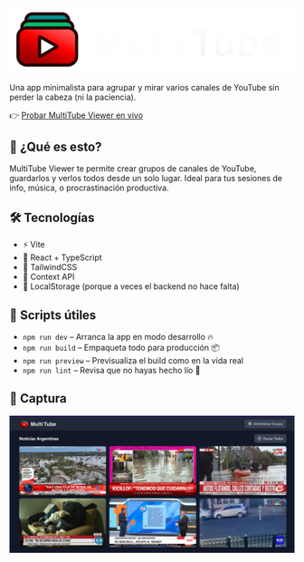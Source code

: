 
![MultiTube Logo](public/images/multitube-logo.png)

Una app minimalista para agrupar y mirar varios canales de YouTube sin perder la cabeza (ni la paciencia).

👉 [Probar MultiTube Viewer en vivo](https://multitube-viewer.netlify.app/)


## 🚀 ¿Qué es esto?

MultiTube Viewer te permite crear grupos de canales de YouTube, guardarlos y verlos todos desde un solo lugar. Ideal para tus sesiones de info, música, o procrastinación productiva.

## 🛠️ Tecnologías

- ⚡ Vite
- 🧬 React + TypeScript
- 🎨 TailwindCSS
- 🧠 Context API
- 💾 LocalStorage (porque a veces el backend no hace falta)


## 🧪 Scripts útiles

- `npm run dev` – Arranca la app en modo desarrollo 🔥  
- `npm run build` – Empaqueta todo para producción 📦  
- `npm run preview` – Previsualiza el build como en la vida real  
- `npm run lint` – Revisa que no hayas hecho lío 🧼  

## 📸 Captura
![Preview](public/images/preview.jpg)

